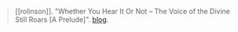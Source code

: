 > [[rolinson]]. "Whether You Hear It Or Not – The Voice of the Divine Still Roars [A Prelude]". [blog](https://aryaakasha.com/2019/07/27/whether-you-hear-it-or-not-the-voice-of-the-divine-still-roars-a-prelude/).